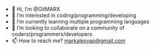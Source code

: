 - 👋 Hi, I’m @GitMARX
- 👀 I’m interested in coding/programming/developing
- 🌱 I’m currently learning multiple programming languages
- 💞️ I’m looking to collaborate on a community of coders/programmers/developers
- 📫 How to reach me? markalexyap@gmail.com

<!---
GitMafy/GitMafy is a ✨ special ✨ repository because its `README.md` (this file) appears on your GitHub profile.
You can click the Preview link to take a look at your changes.
--->

